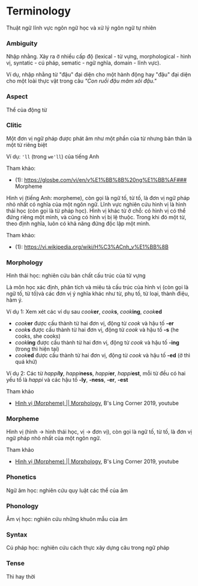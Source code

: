 # Terminology
Thuật ngữ lĩnh vực ngôn ngữ học và xử lý ngôn ngữ tự nhiên

### Ambiguity

Nhập nhằng. Xảy ra ở nhiều cấp độ (lexical - từ vựng, morphological - hình vị, syntatic - cú pháp, sematic - ngữ nghĩa, domain - lĩnh vực).

Ví dụ, nhập nhằng từ "đậu" đại diện cho một hành động hay "đậu" đại diện cho một loài thực vật trong câu *"Con ruồi đậu mâm xôi đậu."* 
 
### Aspect

Thể của động từ

### Clitic

Một đơn vị ngữ pháp được phát âm như một phần của từ nhưng bản thân là một từ riêng biệt

Ví dụ: `'ll` (trong `we'll`) của tiếng Anh

Tham khảo:

* (1): https://glosbe.com/vi/en/v%E1%BB%8B%20ng%E1%BB%AF### Morpheme


Hình vị (tiếng Anh: morpheme), còn gọi là ngữ tố, từ tố, là đơn vị ngữ pháp nhỏ nhất có nghĩa của một ngôn ngữ. Lĩnh vực nghiên cứu hình vị là hình thái học (còn gọi là từ pháp học). Hình vị khác từ ở chỗ: có hình vị có thể đứng riêng một mình, và cũng có hình vị bị lệ thuộc. Trong khi đó một từ, theo định nghĩa, luôn có khả năng đứng độc lập một mình.

Tham khảo:

* (1): https://vi.wikipedia.org/wiki/H%C3%ACnh_v%E1%BB%8B

### Morphology

Hình thái học: nghiên cứu bản chất cấu trúc của từ vựng

Là môn học xác định, phân tích và miêu tả cấu trúc của hình vị (còn gọi là ngữ tố, từ tố)và các đơn vị ý nghĩa khác như từ, phụ tố, từ loại, thành điệu, hàm ý.

Ví dụ 1: Xem xét các ví dụ sau *cook***er**, *cook***s**, *cook***ing**,  *cook***ed**

* *cook***er** được cấu thành từ hai đơn vị, động từ *cook* và hậu tố **-er**
* *cook***s** được cấu thành từ hai đơn vị, động từ *cook* và hậu tố **-s** (he cooks, she cooks)
* *cook***ing** được cấu thành từ hai đơn vị, động từ *cook* và hậu tố **-ing** (trong thì hiện tại) 
* *cook***ed** được cấu thành từ hai đơn vị, động từ *cook* và hậu tố **-ed** (ở thì quá khứ)

Ví dụ 2: Các từ *happi***ly**, *happi***ness**, *happi***er**,  *happi***est**, mỗi từ đều có hai yếu tố là *happi* và các hậu tố **-ly**, **-ness**, **-er**, **-est**

Tham khảo

*  [Hình vị (Morpheme) || Morphology](https://www.youtube.com/watch?v=i6QeKRh7rc4&ab_channel=B%27sLingCorner), B's Ling Corner 2019, youtube

### Morpheme

Hình vị (hình -> hình thái học, vị -> đơn vị), còn gọi là ngữ tố, từ tố, là đơn vị ngữ pháp nhỏ nhất của một ngôn ngữ.

Tham khảo

*  [Hình vị (Morpheme) || Morphology](https://www.youtube.com/watch?v=i6QeKRh7rc4&ab_channel=B%27sLingCorner), B's Ling Corner 2019, youtube

### Phonetics

Ngữ âm học: nghiên cứu quy luật các thể của âm

### Phonology

Âm vị học: nghiên cứu những khuôn mẫu của âm

### Syntax

Cú pháp học: nghiên cứu cách thực xây dựng câu trong ngữ pháp

### Tense

Thì hay thời
